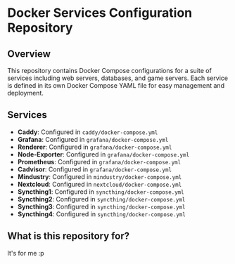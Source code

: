 # Docker Services Configuration Repository

## Overview

This repository contains Docker Compose configurations for a suite of services including web servers, databases, and game servers. Each service is defined in its own Docker Compose YAML file for easy management and deployment.


## Services

- **Caddy**: Configured in `caddy/docker-compose.yml`
- **Grafana**: Configured in `grafana/docker-compose.yml`
- **Renderer**: Configured in `grafana/docker-compose.yml`
- **Node-Exporter**: Configured in `grafana/docker-compose.yml`
- **Prometheus**: Configured in `grafana/docker-compose.yml`
- **Cadvisor**: Configured in `grafana/docker-compose.yml`
- **Mindustry**: Configured in `mindustry/docker-compose.yml`
- **Nextcloud**: Configured in `nextcloud/docker-compose.yml`
- **Syncthing1**: Configured in `syncthing/docker-compose.yml`
- **Syncthing2**: Configured in `syncthing/docker-compose.yml`
- **Syncthing3**: Configured in `syncthing/docker-compose.yml`
- **Syncthing4**: Configured in `syncthing/docker-compose.yml`
## What is this repository for?
It's for me :p